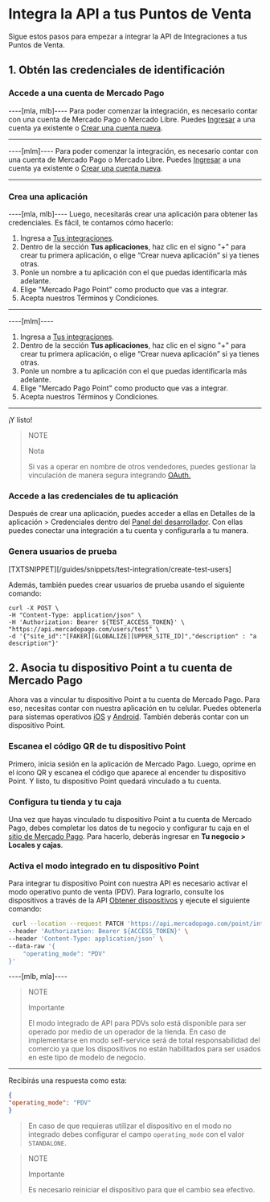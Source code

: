 # Integra la API a tus Puntos de Venta

Sigue estos pasos para empezar a integrar la API de Integraciones a tus Puntos de Venta.

## 1. Obtén las credenciales de identificación

### Accede a una cuenta de Mercado Pago

----[mla, mlb]----
Para poder comenzar la integración, es necesario contar con una cuenta de Mercado Pago o Mercado Libre.
Puedes [Ingresar](https://www.mercadolibre.com/jms/[FAKER][GLOBALIZE][SITE_ID]/lgz/login?platform_id=mp&go=https://www.mercadopago[FAKER][URL][DOMAIN]/developers/es/guides/in-person-payments/qr-code/pre-requisites)
a una cuenta ya existente o [Crear una cuenta nueva](https://www.mercadopago[FAKER][URL][DOMAIN]/hub/registration/landing).

------------

----[mlm]----
Para poder comenzar la integración, es necesario contar con una cuenta de Mercado Pago o Mercado Libre.
Puedes [Ingresar](https://www.mercadolibre.com/jms/mlm/lgz/login?platform_id=MP&go=https%3A%2F%2Fwww.mercadopago.com.mx%2F&loginType=explicit)
a una cuenta ya existente o [Crear una cuenta nueva](https://www.mercadopago.com.mx/hub/registration/landing).

------------

### Crea una aplicación

----[mla, mlb]----
Luego, necesitarás crear una aplicación para obtener las credenciales. Es fácil, te contamos cómo hacerlo:

1. Ingresa a [Tus integraciones](https://www.mercadopago[FAKER][URL][DOMAIN]/developers/panel/applications).
2. Dentro de la sección **Tus aplicaciones**, haz clic en el signo "+" para crear tu primera aplicación, o elige “Crear nueva aplicación” si ya tienes otras.
3. Ponle un nombre a tu aplicación con el que puedas identificarla más adelante.
4. Elige "Mercado Pago Point" como producto que vas a integrar.
5. Acepta nuestros Términos y Condiciones. 

------------

----[mlm]----
1. Ingresa a [Tus integraciones](https://www.mercadopago.com.mx/developers/panel/applications).
2. Dentro de la sección **Tus aplicaciones**, haz clic en el signo "+" para crear tu primera aplicación, o elige “Crear nueva aplicación” si ya tienes otras.
3. Ponle un nombre a tu aplicación con el que puedas identificarla más adelante.
4. Elige "Mercado Pago Point" como producto que vas a integrar.
5. Acepta nuestros Términos y Condiciones. 

------------

¡Y listo!

> NOTE
>
> Nota
>
> Si vas a operar en nombre de otros vendedores, puedes gestionar la vinculación de manera segura integrando [OAuth.](/developers/es/docs/mp-point/additional-content/security/oauth/introduction)

### Accede a las credenciales de tu aplicación

Después de crear una aplicación, puedes acceder a ellas en Detalles de la aplicación > Credenciales dentro del [Panel del desarrollador](https://www.mercadopago[FAKER][URL][DOMAIN]/developers/panel/app). Con ellas puedes conectar una integración a tu cuenta y configurarla a tu manera.

### Genera usuarios de prueba

[TXTSNIPPET][/guides/snippets/test-integration/create-test-users]

Además, también puedes crear usuarios de prueba usando el siguiente comando:

```curl
curl -X POST \
-H "Content-Type: application/json" \
-H 'Authorization: Bearer ${TEST_ACCESS_TOKEN}' \
"https://api.mercadopago.com/users/test" \
-d '{"site_id":"[FAKER][GLOBALIZE][UPPER_SITE_ID]","description" : "a description"}'
```

## 2. Asocia tu dispositivo Point a tu cuenta de Mercado Pago

Ahora vas a vincular tu dispositivo Point a tu cuenta de Mercado Pago. Para eso, necesitas contar con nuestra aplicación en tu celular. Puedes obtenerla para sistemas operativos [iOS](https://itunes.apple.com/ar/app/mercado-pago/id925436649?mt=8) y [Android](https://play.google.com/store/apps/details?id=com.mercadopago.wallet&hl=es_419).
También deberás contar con un dispositivo Point.

### Escanea el código QR de tu dispositivo Point

Primero, inicia sesión en la aplicación de Mercado Pago. Luego, oprime en el ícono QR y escanea el código que aparece al encender tu dispositivo Point. Y listo, tu dispositivo Point quedará vinculado a tu cuenta.

### Configura tu tienda y tu caja

Una vez que hayas vinculado tu dispositivo Point a tu cuenta de Mercado Pago, debes completar los datos de tu negocio y configurar tu caja en el [sitio de Mercado Pago](https://www.mercadopago[FAKER][URL][DOMAIN]/stores). Para hacerlo, deberás ingresar en **Tu negocio > Locales y cajas**.

### Activa el modo integrado en tu dispositivo Point

Para integrar tu dispositivo Point con nuestra API es necesario activar el modo operativo punto de venta (PDV). Para lograrlo, consulte los dispositivos a través de la API [Obtener dispositivos](/developers/es/reference/integrations_api/_point_integration-api_devices/get) y ejecute el siguiente comando:

``` bash
 curl --location --request PATCH 'https://api.mercadopago.com/point/integration-api/devices/:deviceId' \
--header 'Authorization: Bearer ${ACCESS_TOKEN}' \
--header 'Content-Type: application/json' \
--data-raw '{
    "operating_mode": "PDV"
}'
```

----[mlb, mla]----
> NOTE
> 
> Importante
> 
> El modo integrado de API para PDVs solo está disponible para ser operado por medio de un operador de la tienda. En caso de implementarse en modo self-service será de total responsabilidad del comercio ya que los dispositivos no están habilitados para ser usados en este tipo de modelo de negocio. 

------------

Recibirás una respuesta como esta:

``` json 
{
"operating_mode": "PDV"
}
```

> En caso de que requieras utilizar el dispositivo en el modo no integrado debes configurar el campo `operating_mode` con el valor `STANDALONE`.

> NOTE
> 
> Importante
> 
>Es necesario reiniciar el dispositivo para que el cambio sea efectivo. 

